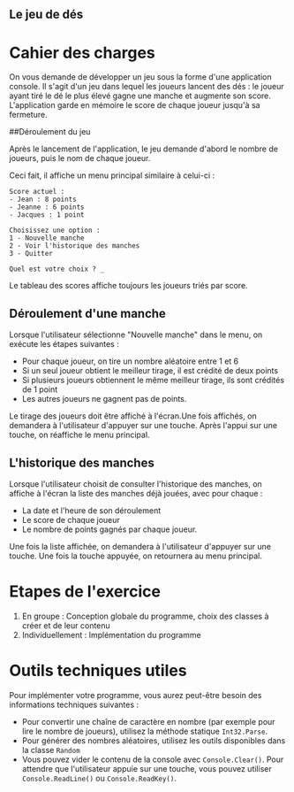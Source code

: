 Le jeu de dés
------

# Cahier des charges

On vous demande de développer un jeu sous la forme d'une application console. Il s'agit d'un jeu dans lequel les joueurs lancent des dés : le joueur ayant tiré le dé le plus élevé gagne une manche et augmente son score. L'application garde en mémoire le score de chaque joueur jusqu'à sa fermeture.

##Déroulement du jeu

Après le lancement de l'application, le jeu demande d'abord le nombre de joueurs, puis le nom de chaque joueur.

Ceci fait, il affiche un menu principal similaire à celui-ci :

```
Score actuel :
- Jean : 8 points
- Jeanne : 6 points
- Jacques : 1 point

Choisissez une option :
1 - Nouvelle manche
2 - Voir l'historique des manches
3 - Quitter

Quel est votre choix ? _
```

Le tableau des scores affiche toujours les joueurs triés par score.

## Déroulement d'une manche

Lorsque l'utilisateur sélectionne "Nouvelle manche" dans le menu, on exécute les étapes suivantes :
- Pour chaque joueur, on tire un nombre aléatoire entre 1 et 6
- Si un seul joueur obtient le meilleur tirage, il est crédité de deux points
- Si plusieurs joueurs obtiennent le même meilleur tirage, ils sont crédités de 1 point
- Les autres joueurs ne gagnent pas de points.

Le tirage des joueurs doit être affiché à l'écran.Une fois affichés, on demandera à l'utilisateur d'appuyer sur une touche. Après l'appui sur une touche, on réaffiche le menu principal.

## L'historique des manches

Lorsque l'utilisateur choisit de consulter l'historique des manches, on affiche à l'écran la liste des manches déjà jouées, avec pour chaque :
- La date et l'heure de son déroulement
- Le score de chaque joueur
- Le nombre de points gagnés par chaque joueur. 

Une fois la liste affichée, on demandera à l'utilisateur d'appuyer sur une touche. Une fois la touche appuyée, on retournera au menu principal.

# Etapes de l'exercice

1. En groupe : Conception globale du programme, choix des classes à créer et de leur contenu
2. Individuellement : Implémentation du programme

# Outils techniques utiles

Pour implémenter votre programme, vous aurez peut-être besoin des informations techniques suivantes :
- Pour convertir une chaîne de caractère en nombre (par exemple pour lire le nombre de joueurs), utilisez la méthode statique `Int32.Parse`.
- Pour générer des nombres aléatoires, utilisez les outils disponibles dans la classe `Random`
- Vous pouvez vider le contenu de la console avec `Console.Clear()`. Pour attendre que l'utilisateur appuie sur une touche, vous pouvez utiliser `Console.ReadLine()` ou `Console.ReadKey()`.